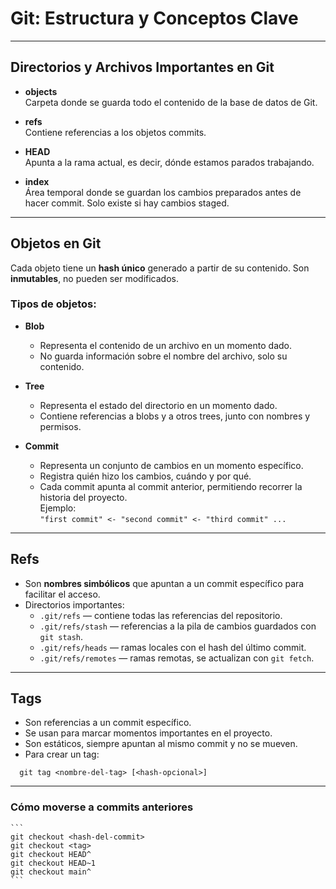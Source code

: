 # Git: Estructura y Conceptos Clave

---

## Directorios y Archivos Importantes en Git

- **objects**  
  Carpeta donde se guarda todo el contenido de la base de datos de Git.

- **refs**  
  Contiene referencias a los objetos commits.

- **HEAD**  
  Apunta a la rama actual, es decir, dónde estamos parados trabajando.

- **index**  
  Área temporal donde se guardan los cambios preparados antes de hacer commit. Solo existe si hay cambios staged.

---

## Objetos en Git

Cada objeto tiene un **hash único** generado a partir de su contenido. Son **inmutables**, no pueden ser modificados.

### Tipos de objetos:

- **Blob**  
  - Representa el contenido de un archivo en un momento dado.  
  - No guarda información sobre el nombre del archivo, solo su contenido.

- **Tree**  
  - Representa el estado del directorio en un momento dado.  
  - Contiene referencias a blobs y a otros trees, junto con nombres y permisos.

- **Commit**  
  - Representa un conjunto de cambios en un momento específico.  
  - Registra quién hizo los cambios, cuándo y por qué.  
  - Cada commit apunta al commit anterior, permitiendo recorrer la historia del proyecto.  
  Ejemplo:  
  `"first commit" <- "second commit" <- "third commit" ...`

---

## Refs

- Son **nombres simbólicos** que apuntan a un commit específico para facilitar el acceso.
- Directorios importantes:
  - `.git/refs` — contiene todas las referencias del repositorio.
  - `.git/refs/stash` — referencias a la pila de cambios guardados con `git stash`.
  - `.git/refs/heads` — ramas locales con el hash del último commit.
  - `.git/refs/remotes` — ramas remotas, se actualizan con `git fetch`.

---

## Tags

- Son referencias a un commit específico.
- Se usan para marcar momentos importantes en el proyecto.
- Son estáticos, siempre apuntan al mismo commit y no se mueven.
- Para crear un tag:  
```
  git tag <nombre-del-tag> [<hash-opcional>]
```
  ---

### Cómo moverse a commits anteriores

    ```
    git checkout <hash-del-commit>
    git checkout <tag>
    git checkout HEAD^
    git checkout HEAD~1
    git checkout main^
    ```